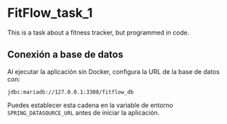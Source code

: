# FitFlow_task_1
This is a task about a fitness tracker, but programmed in code.

## Conexión a base de datos

Al ejecutar la aplicación sin Docker, configura la URL de la base de datos con:

```
jdbc:mariadb://127.0.0.1:3308/fitflow_db
```

Puedes establecer esta cadena en la variable de entorno `SPRING_DATASOURCE_URL` antes de iniciar la aplicación.
